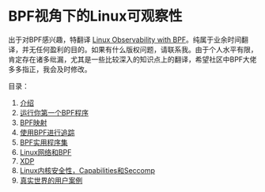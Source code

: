 # BPF视角下的Linux可观察性

出于对BPF感兴趣，特翻译 [Linux Observability with BPF](http://shop.oreilly.com/product/0636920242581.do)。纯属于业余时间翻译，并无任何盈利的目的。如果有什么版权问题，请联系我。由于个人水平有限，肯定存在诸多纰漏，尤其是一些比较深入的知识点上的翻译，希望社区中BPF大佬多多指正，我会及时修改。


目录：

1. [介绍](01-介绍.md)
2. [运行你第一个BPF程序](02-运行你第一个BPF程序.md)
3. [BPF映射](03-BPF映射.md)
4. [使用BPF进行追踪](04-使用BPF进行追踪.md)
5. [BPF实用程序集](05-BPF实用程序集.md)
6. [Linux网络和BPF](06-Linux网络和BPF.md)
7. [XDP](07-XDP.md)
8. [Linux内核安全性，Capabilities和Seccomp](08-Linux内核安全性，Capabilities和Seccomp.md)
9. [真实世界的用户案例](09-真实世界的用户案例.md)



